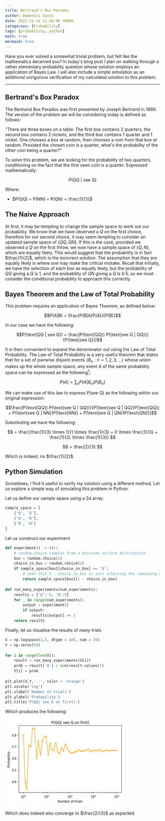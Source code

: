 ```yaml
---
title: Bertrand's Box Paradox
author: Domenico Sauta
date: 2021-12-14 11:36:00 +0800
categories: [Probability]
tags: [probability, python]
math: true
mermaid: true
---
```


Have you ever solved a somewhat trivial problem, but felt like the mathematics deceived you? In today's blog post I plan on walking through a rather elementary probability question whose solution employs an application of Bayes Law. I will also include a simple simulation as an additional unrigorous verification of my calculated solution to this problem.

---

## Bertrand's Box Paradox

The Bertrand Box Paradox was first presented by Joseph Bertrand in 1889. The version of the problem we will be considering today is defined as follows:

"There are three boxes on a table: The first box contains 2 quarters, the second box contains 2 nickels, and the third box contains 1 quarter and 1 nickel. One chooses a box at random, then chooses a coin from that box at random. Provided the chosen coin is a quarter, what's the probability of the other coin being a quarter?"

To solve this problem, we are looking for the probability of two quarters, conditioning on the fact that the first seen coin is a quarter. Expressed mathematically:

$$P(\text{QQ | see Q})$$

Where:
- $P(QQ) = P(NN) = P(QN) = \frac{1}{3}$

## The Naive Approach

At first, it may be tempting to change the sample space to work out our probability. We know that we have observed a $Q$ on the first choice, therefore for our second choice, it may seem tempting to consider an updated sample space of {$QQ, QN$}. If this is the case, provided we observed a $Q$ on the first throw, we now have a sample space of {$Q, N$}, which are equally likely. This would suggest that the probability is in fact $\frac{1}{2}$, which is the incorrect solution. The assumption that they are equally likely is where one may make the critical mistake. Recall that initially, we have the selection of each box as equally likely, but the probability of $QQ$ giving a $Q$ is $1$, and the probability of $QN$ giving a $Q$ is $0.5$, so we must consider the conditional probability to approach this correctly.

## Bayes Theorem and the Law of Total Probability

This problem requires an application of Bayes Theorem, as defined below:

$$P(A|B) = \frac{P(B|A)P(A)}{P(B)}$$

In our case we have the following:

$$P(\text{QQ | see Q}) = \frac{P(\text{QQ}) P(\text{see Q | QQ})}{P(\text{see Q})}$$

It is then convenient to expand the denominator out using the Law of Total Probability. The Law of Total Probability is a very useful theorem that states that for a set of pairwise disjoint events {$B_n : n = 1,2,3,...$} whose union makes up the whole sample space, any event $A$ of the same probability space can be expressed as the following[$^1$][1]:

$$P(A) = \sum_n P(A|B_n)P(B_n)$$

We can make use of this law to express $P(\text{see Q})$ as the following within our original expression:

$$\frac{P(\text{QQ}) P(\text{see Q | QQ})}{P(\text{see Q | QQ})P(\text{QQ}) + P(\text{see Q | NN})P(\text{NN}) + P(\text{see Q | QN})P(\text{QN})}$$

Substituting we have the following:

$$ = \frac{\frac{1}{3} \times 1}{1 \times \frac{1}{3} + 0 \times \frac{1}{3} + \frac{1}{2} \times \frac{1}{3}} $$

$$ = \frac{2}{3} $$

Which is indeed, no $\frac{1}{2}$.

## Python Simulation

Sometimes, I find it useful to verify my solution using a different method. Let us explore a simple way of simulating this problem in Python.

Let us define our sample space using a 2d array.

```python
sample_space = [
    ['Q', 'Q'],
    ['Q', 'N'],
    ['N', 'N']
]
```

Let us construct our experiment

```python
def experiment() -> str:
    # random.choice samples from a discrete uniform distribution
    box = random.choice(3)
    choice_in_box = random.choice(2)
    if sample_space[box][choice_in_box] == 'Q':
        # note that 1 - choice_in_box is just selecting the remaining coin
        return sample_space[box][1 - choice_in_box]

def run_many_experiments(num_experiments):
    results = {'Q': 0, 'N':0}
    for _ in range(num_experiments):
        output = experiment()
        if output:
            results[output] += 1
    return results
```

Finally, let us visualise the results of many trials

```python
X = np.logspace(1,5, dtype = int, num = 50)
Y = np.zeros(50)

for i in range(len(X)):
    result = run_many_experiments(X[i])
    prob = result['Q'] / sum(result.values())
    Y[i] = prob

plt.plot(X,Y,'.-', color = 'orange')
plt.xscale('log')
plt.xlabel('Number of trials')
plt.ylabel('Probability')
plt.title('P(QQ| see Q on first)')  
```

Which produces the following:

![plot](/assets/2021-12-14/plot.png)

Which does indeed also converge to $\frac{2}{3}$ as expected.


[1]: <https://en.wikipedia.org/wiki/Law_of_total_probability> "Wiki Law of Total Probability"

